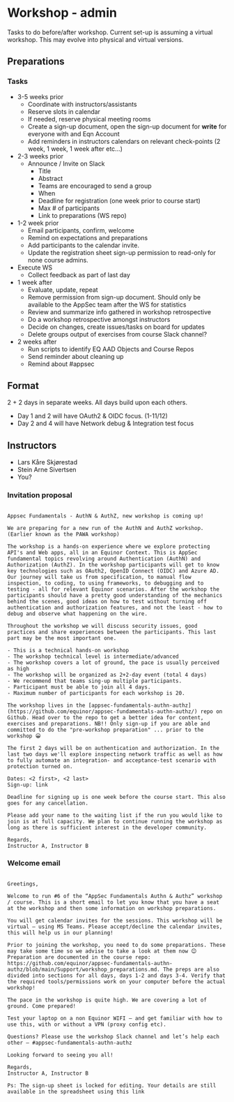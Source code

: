 # Workshop - admin

Tasks to do before/after workshop. Current set-up is assuming a virtual workshop. This may evolve into physical and virtual versions.

## Preparations

### Tasks

* 3-5 weeks prior
  * Coordinate with instructors/assistants
  * Reserve slots in calendar
  * If needed, reserve physical meeting rooms
  * Create a sign-up document, open the sign-up document for **write** for everyone with and Eqn Account
  * Add reminders in instructors calendars on relevant check-points (2 week, 1 week, 1 week after etc...)
* 2-3 weeks prior
  * Announce / Invite on Slack
    * Title
    * Abstract
    * Teams are encouraged to send a group
    * When
    * Deadline for registration (one week prior to course start)
    * Max # of participants
    * Link to preparations (WS repo)
* 1-2 week prior
  * Email participants, confirm, welcome
  * Remind on expectations and preparations
  * Add participants to the calendar invite.
  * Update the registration sheet sign-up permission to read-only for none course admins.
* Execute WS
  * Collect feedback as part of last day
* 1 week after
  * Evaluate, update, repeat
  * Remove permission from sign-up document. Should only be available to the AppSec team after the WS for statistics
  * Review and summarize info gathered in workshop retrospective
  * Do a workshop retrospective amongst instructors
  * Decide on changes, create issues/tasks on board for updates
  * Delete groups output of exercises from course Slack channel?
* 2 weeks after
  * Run scripts to identify EQ AAD Objects and Course Repos
  * Send reminder about cleaning up
  * Remind about #appsec

## Format

2 + 2 days in separate weeks. All days build upon each others.

* Day 1 and 2 will have OAuth2 & OIDC focus. (1-11/12)
* Day 2 and 4 will have Network debug & Integration test focus

## Instructors

* Lars Kåre Skjørestad
* Stein Arne Sivertsen
* You?

### Invitation proposal

```text

Appsec Fundamentals - AuthN & AuthZ, new workshop is coming up! 

We are preparing for a new run of the AuthN and AuthZ workshop. (Earlier known as the PAWA workshop)

The workshop is a hands-on experience where we explore protecting API's and Web apps, all in an Equinor Context. This is AppSec fundamental topics revolving around Authentication (AuthN) and Authorization (AuthZ). In the workshop participants will get to know key technologies such as OAuth2, OpenID Connect (OIDC) and Azure AD. Our journey will take us from specification, to manual flow inspection, to coding, to using frameworks, to debugging and to testing - all for relevant Equinor scenarios. After the workshop the participants should have a pretty good understanding of the mechanics behind the scenes, good ideas on how to test without turning off authentication and authorization features, and not the least - how to debug and observe what happening on the wire.
 
Throughout the workshop we will discuss security issues, good practices and share experiences between the participants. This last part may be the most important one.
 
- This is a technical hands-on workshop
- The workshop technical level is intermediate/advanced
- The workshop covers a lot of ground, the pace is usually perceived as high
- The workshop will be organized as 2+2-day event (total 4 days)
- We recommend that teams sing-up multiple participants. 
- Participant must be able to join all 4 days.
- Maximum number of participants for each workshop is 20. 

The workshop lives in the [appsec-fundamentals-authn-authz](https://github.com/equinor/appsec-fundamentals-authn-authz/) repo on Github. Head over to the repo to get a better idea for content, exercises and preparations. NB!! Only sign-up if you are able and committed to do the "pre-workshop preparation" ... prior to the workshop 😀

The first 2 days will be on authentication and authorization. In the last two days we'll explore inspecting network traffic as well as how to fully automate an integration- and acceptance-test scenario with protection turned on.

Dates: <2 first>, <2 last>
Sign-up: link

Deadline for signing up is one week before the course start. This also goes for any cancellation.

Please add your name to the waiting list if the run you would like to join is at full capacity. We plan to continue running the workshop as long as there is sufficient interest in the developer community.

Regards,
Instructor A, Instructor B

```

### Welcome email

```text

Greetings,
 
Welcome to run #6 of the “AppSec Fundamentals Authn & Authz” workshop / course. This is a short email to let you know that you have a seat at the workshop and then some information on workshop preparations.
 
You will get calendar invites for the sessions. This workshop will be virtual – using MS Teams. Please accept/decline the calendar invites, this will help us in our planning!
 
Prior to joining the workshop, you need to do some preparations. These may take some time so we advise to take a look at them now 😊 Preparation are documented in the course repo: https://github.com/equinor/appsec-fundamentals-authn-authz/blob/main/Support/workshop_preparations.md. The preps are also divided into sections for all days, days 1-2 and days 3-4. Verify that the required tools/permissions work on your computer before the actual workshop! 
 
The pace in the workshop is quite high. We are covering a lot of ground. Come prepared!
 
Test your laptop on a non Equinor WIFI – and get familiar with how to use this, with or without a VPN (proxy config etc). 
 
Questions? Please use the workshop Slack channel and let’s help each other – #appsec-fundamentals-authn-authz 
 
Looking forward to seeing you all!
 
Regards,
Instructor A, Instructor B
 
Ps: The sign-up sheet is locked for editing. Your details are still available in the spreadsheet using this link
 
```
